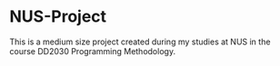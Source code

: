 # NUS-Project

This is a medium size project created during my studies at NUS in the course DD2030 Programming Methodology.
